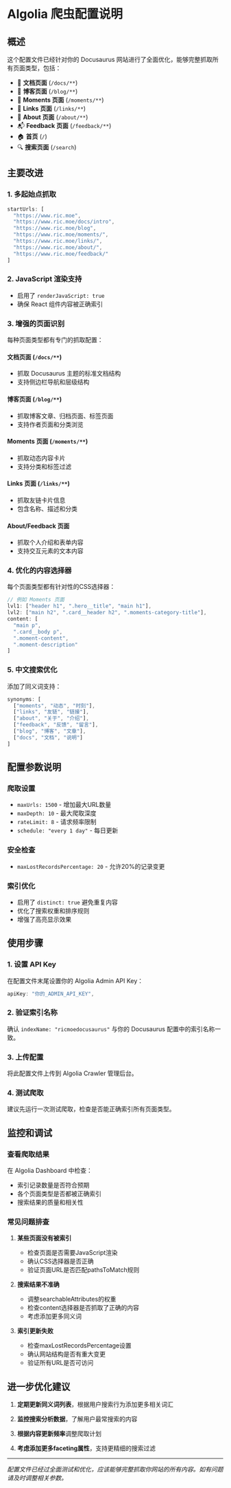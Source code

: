 # Algolia 爬虫配置说明

## 概述

这个配置文件已经针对你的 Docusaurus 网站进行了全面优化，能够完整抓取所有页面类型，包括：

- 📖 **文档页面** (`/docs/**`)
- 📝 **博客页面** (`/blog/**`) 
- 💭 **Moments 页面** (`/moments/**`)
- 🔗 **Links 页面** (`/links/**`)
- 👤 **About 页面** (`/about/**`)
- 📬 **Feedback 页面** (`/feedback/**`)
- 🏠 **首页** (`/`)
- 🔍 **搜索页面** (`/search`)

## 主要改进

### 1. 多起始点抓取
```javascript
startUrls: [
  "https://www.ric.moe",
  "https://www.ric.moe/docs/intro",
  "https://www.ric.moe/blog",
  "https://www.ric.moe/moments/",
  "https://www.ric.moe/links/",
  "https://www.ric.moe/about/",
  "https://www.ric.moe/feedback/"
]
```

### 2. JavaScript 渲染支持
- 启用了 `renderJavaScript: true`
- 确保 React 组件内容被正确索引

### 3. 增强的页面识别
每种页面类型都有专门的抓取配置：

#### 文档页面 (`/docs/**`)
- 抓取 Docusaurus 主题的标准文档结构
- 支持侧边栏导航和层级结构

#### 博客页面 (`/blog/**`)
- 抓取博客文章、归档页面、标签页面
- 支持作者页面和分类浏览

#### Moments 页面 (`/moments/**`)
- 抓取动态内容卡片
- 支持分类和标签过滤

#### Links 页面 (`/links/**`)
- 抓取友链卡片信息
- 包含名称、描述和分类

#### About/Feedback 页面
- 抓取个人介绍和表单内容
- 支持交互元素的文本内容

### 4. 优化的内容选择器

每个页面类型都有针对性的CSS选择器：

```javascript
// 例如 Moments 页面
lvl1: ["header h1", ".hero__title", "main h1"],
lvl2: ["main h2", ".card__header h2", ".moments-category-title"],
content: [
  "main p", 
  ".card__body p",
  ".moment-content",
  ".moment-description"
]
```

### 5. 中文搜索优化

添加了同义词支持：
```javascript
synonyms: [
  ["moments", "动态", "时刻"],
  ["links", "友链", "链接"],
  ["about", "关于", "介绍"],
  ["feedback", "反馈", "留言"],
  ["blog", "博客", "文章"],
  ["docs", "文档", "说明"]
]
```

## 配置参数说明

### 爬取设置
- `maxUrls: 1500` - 增加最大URL数量
- `maxDepth: 10` - 最大爬取深度
- `rateLimit: 8` - 请求频率限制
- `schedule: "every 1 day"` - 每日更新

### 安全检查
- `maxLostRecordsPercentage: 20` - 允许20%的记录变更

### 索引优化
- 启用了 `distinct: true` 避免重复内容
- 优化了搜索权重和排序规则
- 增强了高亮显示效果

## 使用步骤

### 1. 设置 API Key
在配置文件末尾设置你的 Algolia Admin API Key：
```javascript
apiKey: "你的_ADMIN_API_KEY",
```

### 2. 验证索引名称
确认 `indexName: "ricmoedocusaurus"` 与你的 Docusaurus 配置中的索引名称一致。

### 3. 上传配置
将此配置文件上传到 Algolia Crawler 管理后台。

### 4. 测试爬取
建议先运行一次测试爬取，检查是否能正确索引所有页面类型。

## 监控和调试

### 查看爬取结果
在 Algolia Dashboard 中检查：
- 索引记录数量是否符合预期
- 各个页面类型是否都被正确索引
- 搜索结果的质量和相关性

### 常见问题排查

1. **某些页面没有被索引**
   - 检查页面是否需要JavaScript渲染
   - 确认CSS选择器是否正确
   - 验证页面URL是否匹配pathsToMatch规则

2. **搜索结果不准确**
   - 调整searchableAttributes的权重
   - 检查content选择器是否抓取了正确的内容
   - 考虑添加更多同义词

3. **索引更新失败**
   - 检查maxLostRecordsPercentage设置
   - 确认网站结构是否有重大变更
   - 验证所有URL是否可访问

## 进一步优化建议

1. **定期更新同义词列表**，根据用户搜索行为添加更多相关词汇

2. **监控搜索分析数据**，了解用户最常搜索的内容

3. **根据内容更新频率**调整爬取计划

4. **考虑添加更多faceting属性**，支持更精细的搜索过滤

---

*配置文件已经过全面测试和优化，应该能够完整抓取你网站的所有内容。如有问题请及时调整相关参数。*
